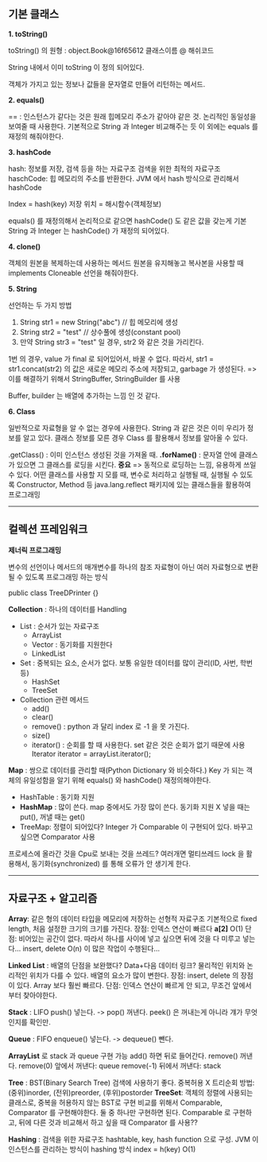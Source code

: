 ## 기본 클래스

**1. toString()**

toString() 의 원형 : object.Book@16f65612
                             클래스이름 @ 해쉬코드

String 내에서 이미 toString 이 정의 되어있다.

객체가 가지고 있는 정보나 값들을 문자열로 만들어 리턴하는 메서드.

**2. equals()**

== : 인스턴스가 같다는 것은 원래 힙메모리 주소가 같아야 같은 것.
논리적인 동일성을 보여줄 때 사용한다. 기본적으로 String 과 Integer 비교해주는 듯
이 외에는 equals 를 재정의 해줘야한다.

**3. hashCode**

hash: 정보를 저장, 검색 등을 하는 자료구조
검색을 위한 최적의 자료구조
haschCode: 힙 메모리의 주소를 반환한다. JVM 에서 hash 방식으로 관리해서 hashCode

Index = hash(key)
저장 위치 = 해시함수(객체정보)

equals() 를 재정의해서 논리적으로 같으면 hashCode() 도 같은 값을 갖는게 기본
String 과 Integer 는 hashCode() 가 재정의 되어있다.

**4. clone()**

객체의 원본을 복제하는데 사용하는 메서드
원본을 유지해놓고 복사본을 사용할 때
implements Cloneable 선언을 해줘야한다.

**5. String**

선언하는 두 가지 방법

1. String str1 = new String("abc") // 힙 메모리에 생성
2. String str2 = "test" // 상수풀에 생성(constant pool)
3. 만약 String str3 = "test" 일 경우, str2  와 같은 것을 가리킨다.

1번 의 경우,  value 가 final 로 되어있어서, 바꿀 수 없다.
따라서, str1 = str1.concat(str2) 의 값은 새로운 메모리 주소에 저장되고, garbage 가 생성된다.
=> 이를 해결하기 위해서 StringBuffer, StringBuilder 를 사용

Buffer, builder 는 배열에 추가하는 느낌 인 것 같다.

**6. Class**

일반적으로 자료형을 알 수 없는 경우에 사용한다.
String 과 같은 것은 이미 우리가 정보를 알고 있다.
클래스 정보를 모른 경우 Class 를 활용해서 정보를 알아올 수 있다.

.getClass() : 이미 인스턴스 생성된 것을 가져올 때.
**.forName()** : 문자열 안에 클래스가 있으면 그 클래스를 로딩을 시킨다. **중요**
=> 동적으로 로딩하는 느낌, 유용하게 쓰일 수 있다.
어떤 클래스를 사용할 지 모를 때, 변수로 처리하고 실행될 때,  실행될 수 있도록
Constructor, Method 등 java.lang.reflect 패키지에 있는 클래스들을 활용하여 프로그래밍

---

## 컬렉션 프레임워크

**제너릭 프로그래밍**

변수의 선언이나 메서드의 매개변수를 하나의 참조 자료형이 아닌 여러 자료형으로 변환될 수 있도록 프로그래밍 하는 방식

public class TreeDPrinter<T> {} 

**Collection** : 하나의 데이터를 Handling

- List : 순서가 있는 자료구조
  - ArrayList
  - Vector : 동기화를 지원한다
  - LinkedList
- Set : 중복되는 요소, 순서가 없다. 보통 유일한 데이터를 많이 관리(ID, 사번, 학번 등)
  - HashSet
  - TreeSet
- Collection 관련 메서드
  - add()
  - clear()
  - remove() : python 과 달리 index 로 -1 을 못 가진다.
  - size()
  - iterator() : 순회를 할 때 사용한다. set 같은 것은 순회가 없기 때문에 사용
    Iterator<Member> iterator = arrayList.iterator();

**Map** : 쌍으로 데이터를 관리할 때(Python Dictionary 와 비슷하다.)
Key 가 되는 객체의 유일성함을 알기 위해 equals() 와 hashCode() 재정의해야한다.

- HashTable : 동기화 지원
- **HashMap** : 많이 쓴다. map 중에서도 가장 많이 쓴다. 동기화 지원 X
  넣을 때는 put(), 꺼낼 때는 get()
- TreeMap: 정렬이 되어있다? Integer 가 Comparable 이 구현되어 있다. 바꾸고 싶으면
                  Comparator 사용
                  

프로세스에 올라간 것을 Cpu로 보내는 것을 쓰레드? 여러개면 멀티쓰레드
lock 을 활용해서, 동기화(synchronized) 를 통해 오류가 안 생기게 한다. 

---

## 자료구조 + 알고리즘

**Array**: 같은 형의 데이터 타입을 메모리에 저장하는 선형적 자료구조
기본적으로 fixed length, 처음 설정한 크기의 크기를 가진다.
장점: 인덱스 연산이 빠르다 **a[2]** O(1)
단점: 비어있는 공간이 없다. 따라서 하나를 사이에 넣고 싶으면 뒤에 것을 다 미루고 넣는다...
        insert, delete O(n) 이 많은 작업이 수행된다...

**Linked List** : 배열의 단점을 보완했다? Data+다음 데이터 링크?
물리적인 위치와 논리적인 위치가 다를 수 있다. 
배열의 요소가 많이 변한다.
장점: insert, delete 의 장점이 있다. Array 보다 훨씬 빠르다.
단점: 인덱스 연산이 빠르게 안 되고,  무조건 앞에서 부터 찾아야한다.

**Stack** : LIFO
push() 넣는다. -> pop() 꺼낸다.
peek() 은 꺼내는게 아니라 걔가 무엇인지를 확인만.

**Queue** : FIFO
enqueue() 넣는다. -> dequeue() 뺀다.

**ArrayList** 로 stack 과 queue 구현 가능
add() 하면 뒤로 들어간다.
remove() 꺼낸다. 
remove(0) 앞에서 꺼낸다: queue 
remove(-1) 뒤에서 꺼낸다: stack

**Tree** : BST(Binary Search Tree)
검색에 사용하기 좋다.
중복허용 X
트리순회 방법: (중위)inorder, (전위)preorder, (후위)postorder
**TreeSet**: 객체의 정렬에 사용되는 클래스로, 중복을 허용하지 않는 BST로 구현
비교를 위해서 Comparable, Comparator 를 구현해야한다.
둘 중 하나만 구현하면 된다.
Comparable 로 구현하고, 뒤에 다른 것과 비교해서 하고 싶을 때 Comparator 를 사용??

**Hashing** : 검색을 위한 자료구조
hashtable, key, hash function 으로 구성.
JVM 이 인스턴스를 관리하는 방식이 hashing 방식
index = h(key)
O(1)





